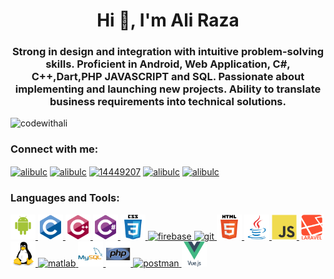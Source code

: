 <h1 align="center">Hi 👋, I'm Ali Raza</h1>
<h3 align="center">Strong in design and integration with intuitive problem-solving skills. Proficient in Android, Web Application, C#, C++,Dart,PHP JAVASCRIPT and SQL. Passionate about implementing and launching new projects. Ability to translate business requirements into technical solutions.</h3>

<p align="left"> <img src="https://komarev.com/ghpvc/?username=codewithali&label=Profile%20views&color=0e75b6&style=flat" alt="codewithali" /> </p>

<h3 align="left">Connect with me:</h3>
<p align="left">
<a href="https://twitter.com/alibulc" target="blank"><img align="center" src="https://cdn.jsdelivr.net/npm/simple-icons@3.0.1/icons/twitter.svg" alt="alibulc" height="30" width="40" /></a>
<a href="https://linkedin.com/in/alibulc" target="blank"><img align="center" src="https://cdn.jsdelivr.net/npm/simple-icons@3.0.1/icons/linkedin.svg" alt="alibulc" height="30" width="40" /></a>
<a href="https://stackoverflow.com/users/14449207" target="blank"><img align="center" src="https://cdn.jsdelivr.net/npm/simple-icons@3.0.1/icons/stackoverflow.svg" alt="14449207" height="30" width="40" /></a>
<a href="https://fb.com/alibulc" target="blank"><img align="center" src="https://cdn.jsdelivr.net/npm/simple-icons@3.0.1/icons/facebook.svg" alt="alibulc" height="30" width="40" /></a>
<a href="https://instagram.com/alibulc" target="blank"><img align="center" src="https://cdn.jsdelivr.net/npm/simple-icons@3.0.1/icons/instagram.svg" alt="alibulc" height="30" width="40" /></a>
</p>

<h3 align="left">Languages and Tools:</h3>
<p align="left"> <a href="https://developer.android.com" target="_blank"> <img src="https://raw.githubusercontent.com/devicons/devicon/master/icons/android/android-original-wordmark.svg" alt="android" width="40" height="40"/> </a> <a href="https://www.cprogramming.com/" target="_blank"> <img src="https://raw.githubusercontent.com/devicons/devicon/master/icons/c/c-original.svg" alt="c" width="40" height="40"/> </a> <a href="https://www.w3schools.com/cpp/" target="_blank"> <img src="https://raw.githubusercontent.com/devicons/devicon/master/icons/cplusplus/cplusplus-original.svg" alt="cplusplus" width="40" height="40"/> </a> <a href="https://www.w3schools.com/cs/" target="_blank"> <img src="https://raw.githubusercontent.com/devicons/devicon/master/icons/csharp/csharp-original.svg" alt="csharp" width="40" height="40"/> </a> <a href="https://www.w3schools.com/css/" target="_blank"> <img src="https://raw.githubusercontent.com/devicons/devicon/master/icons/css3/css3-original-wordmark.svg" alt="css3" width="40" height="40"/> </a> <a href="https://firebase.google.com/" target="_blank"> <img src="https://www.vectorlogo.zone/logos/firebase/firebase-icon.svg" alt="firebase" width="40" height="40"/> </a> <a href="https://git-scm.com/" target="_blank"> <img src="https://www.vectorlogo.zone/logos/git-scm/git-scm-icon.svg" alt="git" width="40" height="40"/> </a> <a href="https://www.w3.org/html/" target="_blank"> <img src="https://raw.githubusercontent.com/devicons/devicon/master/icons/html5/html5-original-wordmark.svg" alt="html5" width="40" height="40"/> </a> <a href="https://www.java.com" target="_blank"> <img src="https://raw.githubusercontent.com/devicons/devicon/master/icons/java/java-original.svg" alt="java" width="40" height="40"/> </a> <a href="https://developer.mozilla.org/en-US/docs/Web/JavaScript" target="_blank"> <img src="https://raw.githubusercontent.com/devicons/devicon/master/icons/javascript/javascript-original.svg" alt="javascript" width="40" height="40"/> </a> <a href="https://laravel.com/" target="_blank"> <img src="https://raw.githubusercontent.com/devicons/devicon/master/icons/laravel/laravel-plain-wordmark.svg" alt="laravel" width="40" height="40"/> </a> <a href="https://www.linux.org/" target="_blank"> <img src="https://raw.githubusercontent.com/devicons/devicon/master/icons/linux/linux-original.svg" alt="linux" width="40" height="40"/> </a> <a href="https://www.mathworks.com/" target="_blank"> <img src="https://raw.githubusercontent.com/simple-icons/simple-icons/master/icons/mathworks.svg" alt="matlab" width="40" height="40"/> </a> <a href="https://www.mysql.com/" target="_blank"> <img src="https://raw.githubusercontent.com/devicons/devicon/master/icons/mysql/mysql-original-wordmark.svg" alt="mysql" width="40" height="40"/> </a> <a href="https://www.php.net" target="_blank"> <img src="https://raw.githubusercontent.com/devicons/devicon/master/icons/php/php-original.svg" alt="php" width="40" height="40"/> </a> <a href="https://postman.com" target="_blank"> <img src="https://www.vectorlogo.zone/logos/getpostman/getpostman-icon.svg" alt="postman" width="40" height="40"/> </a> <a href="https://vuejs.org/" target="_blank"> <img src="https://raw.githubusercontent.com/devicons/devicon/master/icons/vuejs/vuejs-original-wordmark.svg" alt="vuejs" width="40" height="40"/> </a> </p>
